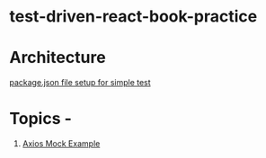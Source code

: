 # test-driven-react-book-practice

# Architecture
[package.json file setup for simple test](https://github.com/jeftarmascarenhas/react-testing-library/blob/master/package.json)

# Topics - 
1. [Axios Mock Example](https://github.com/jeftarmascarenhas/react-testing-library/blob/master/src/__tests__/fetch.test.js)